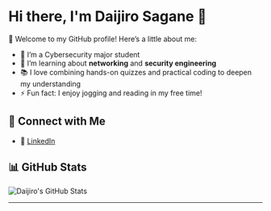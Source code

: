 # Hi there, I'm Daijiro Sagane 👋  

🌟 Welcome to my GitHub profile! Here’s a little about me:

- 🔭 I’m a Cybersecurity major student
- 🌱 I’m learning about **networking** and **security engineering**  
- 📚 I love combining hands-on quizzes and practical coding to deepen my understanding  
- ⚡ Fun fact: I enjoy jogging and reading in my free time!  

## 🔗 Connect with Me  
- 💼 [LinkedIn](https://www.linkedin.com/in/daijiro-sagane-b50506291/)  

## 📊 GitHub Stats  
![Daijiro's GitHub Stats](https://github-readme-stats.vercel.app/api?username=daijir&show_icons=true&theme=tokyonight)

---
